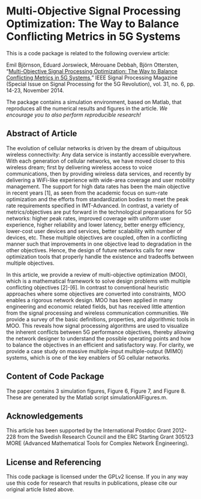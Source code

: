 Multi-Objective Signal Processing Optimization: The Way to Balance Conflicting Metrics in 5G Systems
==================

This is a code package is related to the following overview article:

Emil Björnson, Eduard Jorswieck, Mérouane Debbah, Björn Ottersten, “[Multi-Objective Signal Processing Optimization: The Way to Balance Conflicting Metrics in 5G Systems](http://arxiv.org/pdf/1406.2871),” IEEE Signal Processing Magazine (Special Issue on Signal Processing for the 5G Revolution), vol. 31, no. 6, pp. 14-23, November 2014.

The package contains a simulation environment, based on Matlab, that reproduces all the numerical results and figures in the article. *We encourage you to also perform reproducible research!*


## Abstract of Article

The evolution of cellular networks is driven by the dream of ubiquitous wireless connectivity:  Any data service is instantly accessible everywhere. With each generation of cellular networks, we have moved closer to this wireless dream; first by delivering wireless access to voice communications, then by providing wireless data services, and recently by delivering a WiFi-like experience with wide-area coverage and user mobility management. The support for high data rates has been the main objective in recent years [1], as seen from the academic focus on sum-rate optimization and the efforts from standardization bodies to meet the peak rate requirements specified in IMT-Advanced. In contrast, a variety of metrics/objectives are put forward in the technological preparations for 5G networks: higher peak rates, improved coverage with uniform user experience, higher reliability and lower latency, better energy efficiency, lower-cost user devices and services, better scalability with number of devices, etc. These multiple objectives are coupled, often in a conflicting manner such that improvements in one objective lead to degradation in the other objectives. Hence, the design of future networks calls for new optimization tools that properly handle the existence and tradeoffs between multiple objectives.

In this article, we provide a review of multi-objective optimization (MOO), which is a mathematical framework to solve design problems with multiple conflicting objectives [2]-[6]. In contrast to conventional heuristic approaches where some objectives are converted into constraints, MOO enables a rigorous network design. MOO has been applied in many engineering and economic related fields, but has received little attention from the signal processing and wireless communication communities. We provide a survey of the basic definitions, properties, and algorithmic tools in MOO. This reveals how signal processing algorithms are used to visualize the inherent conflicts between 5G performance objectives, thereby allowing the network designer to understand the possible operating points and how to balance the objectives in an efficient and satisfactory way. For clarity, we provide a case study on massive multiple-input multiple-output (MIMO) systems, which is one of the key enablers of 5G cellular networks.


## Content of Code Package

The paper contains 3 simulation figures, Figure 6, Figure 7, and Figure 8. These are generated by the Matlab script simulationAllFigures.m. 


## Acknowledgements

This article has been supported by the International Postdoc Grant 2012-228 from the Swedish Research Council and the ERC Starting Grant 305123 MORE (Advanced Mathematical Tools for Complex Network Engineering).


## License and Referencing

This code package is licensed under the GPLv2 license. If you in any way use this code for research that results in publications, please cite our original article listed above.
